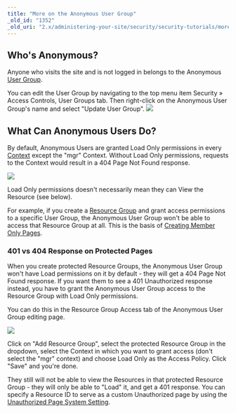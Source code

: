 ```yaml
---
title: "More on the Anonymous User Group"
_old_id: "1352"
_old_uri: "2.x/administering-your-site/security/security-tutorials/more-on-the-anonymous-user-group"
---
```


## Who's Anonymous?

Anyone who visits the site and is not logged in belongs to the Anonymous [User Group](building-sites/client-proofing/security/user-groups "User Groups").

You can edit the User Group by navigating to the top menu item Security » Access Controls, User Groups tab. Then right-click on the Anonymous User Group's name and select "Update User Group". ![](/download/attachments/42565753/Access+Controls.png?version=1&modificationDate=1350716439000)

## What Can Anonymous Users Do?

By default, Anonymous Users are granted Load Only permissions in every [Context](building-sites/contexts "Contexts") except the "mgr" Context. Without Load Only permissions, requests to the Context would result in a 404 Page Not Found response.

![](/download/attachments/42565753/User+Group_+anonymous.png?version=2&modificationDate=1350710081000)

Load Only permissions doesn't necessarily mean they can View the Resource (see below).

For example, if you create a [Resource Group](building-sites/client-proofing/security/resource-groups "Resource Groups") and grant access permissions to a specific User Group, the Anonymous User Group won't be able to access that Resource Group at all. This is the basis of [Creating Member Only Pages](administering-your-site/security/security-tutorials/making-member-only-pages "Making Member-Only Pages").

### 401 vs 404 Response on Protected Pages

When you create protected Resource Groups, the Anonymous User Group won't have Load permissions on it by default - they will get a 404 Page Not Found response. If you want them to see a 401 Unauthorized response instead, you have to grant the Anonymous User Group access to the Resource Group with Load Only permissions.

You can do this in the Resource Group Access tab of the Anonymous User Group editing page.

![](/download/attachments/42565753/Screen+Shot+2012-10-19+at+11.43.46+PM.png?version=1&modificationDate=1350715791000)

Click on "Add Resource Group", select the protected Resource Group in the dropdown, select the Context in which you want to grant access (don't select the "mgr" context) and choose Load Only as the Access Policy. Click "Save" and you're done.

They still will not be able to view the Resources in that protected Resource Group - they will only be able to "Load" it, and get a 401 response. You can specify a Resource ID to serve as a custom Unauthorized page by using the [Unauthorized Page System Setting](building-sites/settings/unauthorized_page "unauthorized_page").
